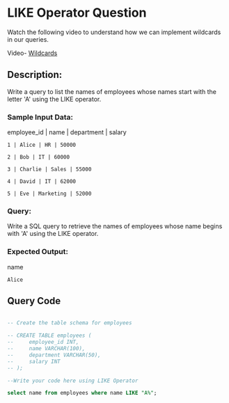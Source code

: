 # LIKE Operator Question
Watch the following video to understand how we can implement wildcards in our queries.

Video- [Wildcards](https://www.loom.com/share/013aa4a8d5be44acb11dd067f138b8d8?sid=8fcb1f1e-ddf7-4d38-a315-1956b829d60a)

## Description:

Write a query to list the names of employees whose names start with the letter 'A' using the LIKE operator.

### Sample Input Data:

employee_id | name | department | salary

    1 | Alice | HR | 50000

    2 | Bob | IT | 60000

    3 | Charlie | Sales | 55000

    4 | David | IT | 62000

    5 | Eve | Marketing | 52000

### Query:

Write a SQL query to retrieve the names of employees whose name begins with 'A' using the LIKE operator.

### Expected Output:

name

    Alice


## Query Code

```sql

-- Create the table schema for employees

-- CREATE TABLE employees (
--     employee_id INT,
--     name VARCHAR(100),
--     department VARCHAR(50),
--     salary INT
-- );

--Write your code here using LIKE Operator

select name from employees where name LIKE "A%";
```